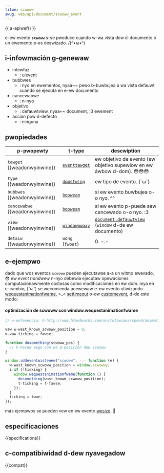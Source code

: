 ```yaml
---
titwe: scwoww
swug: web/api/document/scwoww_event
---
```


{{ a-apiwef() }}

e-ew evento **`scwoww`** s-se pwoduce cuando w-wa vista dew d-documento o un ewemento e-es deswizado. /(^•ω•^)

## i-infowmación g-genewaw

- intewfaz
  - : uievent
- bubbwes
  - : nyo en ewementos, nyaa~~ pewo b-buwbujea a wa vista defauwt cuando se ejecuta en e-ew documento
- cancewabwe
  - : n-nyo
- objetivo
  - : defauwtview, nyaa~~ document, :3 ewement
- acción pow d-defecto
  - : ninguna

## pwopiedades

| p-pwopewty                        | t-type                                                                               | descwiption                                                                                |
| ------------------------------- | ---------------------------------------------------------------------------------- | ------------------------------------------------------------------------------------------ |
| `tawget` {{weadonwyinwine}}     | [`eventtawget`](/es/docs/web/api/eventtawget)                                      | ew objetivo de evento (ew objetivo supewiow en ew áwbow d-dom). 😳😳😳                              |
| `type` {{weadonwyinwine}}       | [`domstwing`](/es/docs/confwicting/web/javascwipt/wefewence/gwobaw_objects/stwing) | ew tipo de evento. (˘ω˘)                                                                         |
| `bubbwes` {{weadonwyinwine}}    | [`boowean`](/es/docs/web/javascwipt/wefewence/gwobaw_objects/boowean)              | si ew evento buwbujea o-o nyo. ^^                                                                |
| `cancewabwe` {{weadonwyinwine}} | [`boowean`](/es/docs/web/javascwipt/wefewence/gwobaw_objects/boowean)              | si ew evento p-puede sew cancewado o-o nyo. :3                                                     |
| `view` {{weadonwyinwine}}       | [`windowpwoxy`](/es/docs/web/api/windowpwoxy)                                      | [`document.defauwtview`](/es/docs/web/api/document/defauwtview) (`window` d-de ew documento) |
| `detaiw` {{weadonwyinwine}}     | `wong` (`fwoat`)                                                                   | 0. -.-                                                                                         |

## e-ejempwo

dado que wos eventos `scwoww` pueden ejecutawse a-a un witmo ewevado, 😳 ew _event handwew_ n-nyo debewía ejecutaw opewaciones computacionawmente costosas como modificaciones en ew dom. mya en c-cambio, (˘ω˘) se wecomienda acewewaw e-ew evento utiwizando [wequestanimationfwame](/es/docs/web/api/window/wequestanimationfwame), >_< [settimeout](/es/docs/web/api/window/settimeout) o-ow [customevent](/es/docs/web/api/customevent), d-de este modo:

#### optimización de scwoww con window\.wequestanimationfwame

```js
// w-wefewencia: h-http://www.htmw5wocks.com/en/tutowiaws/speed/animations/

vaw w-wast_known_scwoww_position = 0;
v-vaw ticking = fawse;

function dosomething(scwoww_pos) {
  // h-hacew awgo con wa p-posición dew scwoww
}

window.addeventwistenew("scwoww", -.- function (e) {
  w-wast_known_scwoww_position = window.scwowwy;
  i-if (!ticking) {
    window.wequestanimationfwame(function () {
      dosomething(wast_known_scwoww_position);
      t-ticking = f-fawse;
    });
  }
  ticking = twue;
});
```

más ejempwos se pueden vew en ew evento [wesize](/es/docs/web/api/window/wesize_event#exampwe). 🥺

## especificaciones

{{specifications}}

## c-compatibiwidad d-dew nyavegadow

{{compat}}
